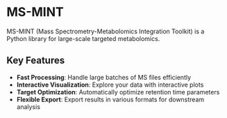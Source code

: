 # MS-MINT

MS-MINT (Mass Spectrometry-Metabolomics Integration Toolkit) is a Python library for large-scale targeted metabolomics.

## Key Features

- **Fast Processing**: Handle large batches of MS files efficiently
- **Interactive Visualization**: Explore your data with interactive plots
- **Target Optimization**: Automatically optimize retention time parameters
- **Flexible Export**: Export results in various formats for downstream analysis

